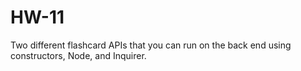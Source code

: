 # HW-11
Two different flashcard APIs that you can run on the back end using constructors, Node, and Inquirer.
